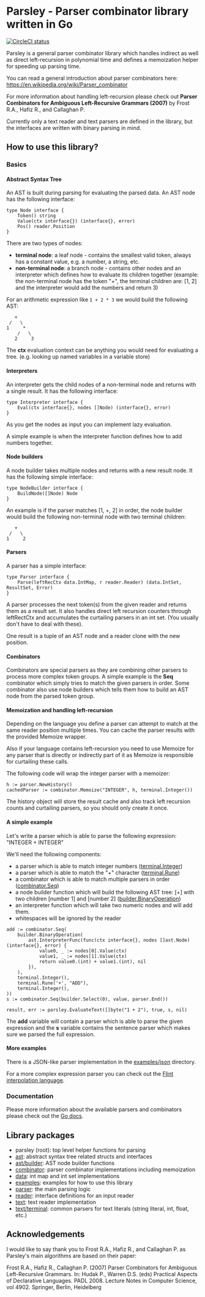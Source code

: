 # Parsley - Parser combinator library written in Go

[![CircleCI status](https://circleci.com/gh/opsidian/parsley.svg?style=shield&circle-token=c42cce0e1ae1496645d1d6dc640d86a9e6de808d)](https://circleci.com/gh/opsidian/parsley)

Parsley is a general parser combinator library which handles indirect as well as direct left-recursion in polynomial time and defines a memoization helper for speeding up parsing time.

You can read a general introduction about parser combinators here: https://en.wikipedia.org/wiki/Parser_combinator

For more information about handling left-recursion please check out **Parser Combinators for Ambiguous Left-Recursive Grammars (2007)** by Frost R.A., Hafiz R., and Callaghan P.

Currently only a text reader and text parsers are defined in the library, but the interfaces are written with  binary parsing in mind.

## How to use this library?

### Basics

#### Abstract Syntax Tree

An AST is built during parsing for evaluating the parsed data. An AST node has the following interface:

```
type Node interface {
	Token() string
	Value(ctx interface{}) (interface{}, error)
	Pos() reader.Position
}
```

There are two types of nodes:
 - **terminal node**: a leaf node - contains the smallest valid token, always has a constant value, e.g. a number, a string, etc.
 - **non-terminal node**: a branch node - contains other nodes and an interpreter which defines how to evaluate its children together (example: the non-terminal node has the token "+", the terminal children are: [1, 2] and the interpreter would add the numbers and return 3)

For an arithmetic expression like ```1 + 2 * 3``` we would build the following AST:

```
   +
 /   \
1     *
    /   \
   2     3
```

The **ctx** evaluation context can be anything you would need for evaluating a tree. (e.g. looking up named variables in a variable store)

#### Interpreters

An interpreter gets the child nodes of a non-terminal node and returns with a single result. It has the following interface:

```
type Interpreter interface {
	Eval(ctx interface{}, nodes []Node) (interface{}, error)
}
```

As you get the nodes as input you can implement lazy evaluation.

A simple example is when the interpreter function defines how to add numbers together.

#### Node builders

A node builder takes multiple nodes and returns with a new result node. It has the following simple interface:

```
type NodeBuilder interface {
	BuildNode([]Node) Node
}
```

An example is if the parser matches [1, +, 2] in order, the node builder would build the following non-terminal node with two terminal children:

```
   +
 /   \
1     2
```

#### Parsers

A parser has a simple interface:

```
type Parser interface {
	Parse(leftRecCtx data.IntMap, r reader.Reader) (data.IntSet, ResultSet, Error)
}
```

A parser processes the next token(s) from the given reader and returns them as a result set. It also handles direct left recursion counters through leftRectCtx and accumulates the curtailing parsers in an int set. (You usually don't have to deal with these).

One result is a tuple of an AST node and a reader clone with the new position.

#### Combinators

Combinators are special parsers as they are combining other parsers to process more complex token groups. A simple example is the **Seq** combinator which simply tries to match the given parsers in order. Some combinator also use node builders which tells them how to build an AST node from the parsed token group.

#### Memoization and handling left-recursion

Depending on the language you define a parser can attempt to match at the same reader position multiple times. You can cache the parser results with the provided Memoize wrapper.

Also if your language contains left-recursion you need to use Memoize for any parser that is directly or indirectly part of it as Memoize is responsible for curtailing these calls.

The following code will wrap the integer parser with a memoizer:

```
h := parser.NewHistory()
cachedParser := combinator.Memoize("INTEGER", h, terminal.Integer())
```

The history object will store the result cache and also track left recursion counts and curtailing parsers, so you should only create it once.

#### A simple example

Let's write a parser which is able to parse the following expression: "INTEGER + INTEGER"

We'll need the following components:
 - a parser which is able to match integer numbers ([terminal.Integer](text/terminal/integer.go))
 - a parser which is able to match the "+" character ([terminal.Rune](text/terminal/rune.go))
 - a combinator which is able to match multiple parsers in order ([combinator.Seq](combinator/seq.go))
 - a node builder function which will build the following AST tree: [+] with two children [number 1] and [number 2] ([builder.BinaryOperation](ast/builder/builder.go))
 - an interpreter function which will take two numeric nodes and will add them.
 - whitespaces will be ignored by the reader

```
add := combinator.Seq(
	builder.BinaryOperation(
		ast.InterpreterFunc(func(ctx interface{}, nodes []ast.Node) (interface{}, error) {
			value0, _ := nodes[0].Value(ctx)
			value1, _ := nodes[1].Value(ctx)
			return value0.(int) + value1.(int), nil
		}),
	),
	terminal.Integer(),
	terminal.Rune('+', "ADD"),
	terminal.Integer(),
))
s := combinator.Seq(builder.Select(0), value, parser.End())

result, err := parsley.EvaluateText([]byte("1 + 2"), true, s, nil)
```

The **add** variable will contain a parser which is able to parse the given expression and the **s** variable contains the sentence parser which makes sure we parsed the full expression.

#### More examples

There is a JSON-like parser implementation in the [examples/json](examples/json) directory.

For a more complex expression parser you can check out the [Flint interpolation language](https://github.com/opsidian/flint).

### Documentation

Please more information about the available parsers and combinators please check out the [Go docs](https://godoc.org/github.com/opsidian/parsley).

## Library packages

 - parsley (root): top level helper functions for parsing
 - [ast](ast): abstract syntax tree related structs and interfaces
 - [ast/builder](ast/builder): AST node builder functions
 - [combinator](combinator): parser combinator implementations including memoization
 - [data](data): int map and int set implementations
 - [examples](examples): examples for how to use this library
 - [parser](parser): the main parsing logic
 - [reader](reader): interface definitions for an input reader
 - [text](text): text reader implementation
 - [text/terminal](text/terminal): common parsers for text literals (string literal, int, float, etc.)

## Acknowledgements

I would like to say thank you to Frost R.A., Hafiz R., and Callaghan P. as Parsley's main algorithms are based on their paper:

Frost R.A., Hafiz R., Callaghan P. (2007) Parser Combinators for Ambiguous Left-Recursive Grammars. In: Hudak P., Warren D.S. (eds) Practical Aspects of Declarative Languages. PADL 2008. Lecture Notes in Computer Science, vol 4902. Springer, Berlin, Heidelberg
